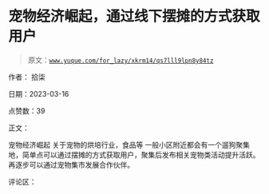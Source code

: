 # 宠物经济崛起，通过线下摆摊的方式获取用户

> 原文：[`www.yuque.com/for_lazy/xkrm14/qs7lll9lpn8y84tz`](https://www.yuque.com/for_lazy/xkrm14/qs7lll9lpn8y84tz)

作者： 拾柒

日期：2023-03-16

点赞数：39

正文：

宠物经济崛起 关于宠物的烘培行业，食品等 一般小区附近都会有一个遛狗聚集地，简单点可以通过摆摊的方式获取用户，聚集后发布相关宠物类活动提升活跃。 再逐步可以通过宠物集市发展合作伙伴。

评论区：

